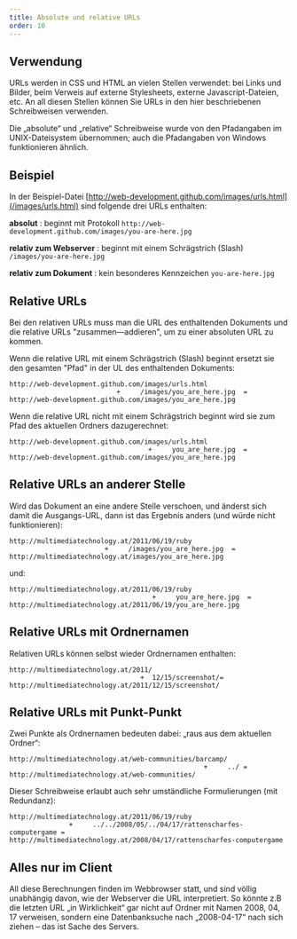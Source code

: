 ```yaml
---
title: Absolute und relative URLs
order: 10
---
```


## Verwendung

URLs werden in CSS und HTML an vielen Stellen verwendet: bei Links und Bilder, beim Verweis auf externe Stylesheets, externe Javascript-Dateien, etc.  An all diesen Stellen können Sie URLs in den hier beschriebenen Schreibweisen verwenden.

Die „absolute“ und „relative“ Schreibweise wurde von den Pfadangaben im UNIX-Dateisystem übernommen; auch die Pfadangaben von Windows funktionieren ähnlich.

## Beispiel

In der Beispiel-Datei
[http://web-development.github.com/images/urls.html](/images/urls.html) sind folgende drei URLs enthalten:

**absolut**
: beginnt mit Protokoll `http://web-development.github.com/images/you-are-here.jpg`

**relativ zum Webserver**
: beginnt mit einem Schrägstrich (Slash) `/images/you-are-here.jpg`

**relativ zum Dokument**
: kein besonderes Kennzeichen `you-are-here.jpg`

## Relative URLs

Bei den relativen URLs muss man die URL des enthaltenden Dokuments 
und die relative URLs "zusammen—addieren", um zu einer absoluten URL zu kommen.

Wenn die relative URL mit einem Schrägstrich (Slash) beginnt
ersetzt sie den gesamten "Pfad" in der UL des enthaltenden Dokuments:

    http://web-development.github.com/images/urls.html   
                               +     /images/you_are_here.jpg  = 
    http://web-development.github.com/images/you_are_here.jpg  

Wenn die relative URL nicht mit einem Schrägstrich beginnt
wird sie zum Pfad des aktuellen Ordners dazugerechnet:

    http://web-development.github.com/images/urls.html   
                                       +     you_are_here.jpg  = 
    http://web-development.github.com/images/you_are_here.jpg  

## Relative URLs an anderer Stelle

Wird das Dokument an eine andere Stelle verschoen, und änderst sich
damit die Ausgangs-URL, dann ist das Ergebnis anders (und würde nicht
funktionieren):

    http://multimediatechnology.at/2011/06/19/ruby
                            +     /images/you_are_here.jpg  = 
    http://multimediatechnology.at/images/you_are_here.jpg  

und:

    http://multimediatechnology.at/2011/06/19/ruby
                                        +     you_are_here.jpg  = 
    http://multimediatechnology.at/2011/06/19/you_are_here.jpg  

## Relative URLs mit Ordnernamen

Relativen URLs können selbst wieder Ordnernamen enthalten:

    http://multimediatechnology.at/2011/
                                     +  12/15/screenshot/= 
    http://multimediatechnology.at/2011/12/15/screenshot/

## Relative URLs mit Punkt-Punkt

Zwei Punkte als Ordnernamen bedeuten dabei: „raus aus dem aktuellen Ordner“:

    http://multimediatechnology.at/web-communities/barcamp/
                                                     +     ../ = 
    http://multimediatechnology.at/web-communities/

Dieser Schreibweise erlaubt auch sehr umständliche Formulierungen
(mit Redundanz):

    http://multimediatechnology.at/2011/06/19/ruby
                   +     ../../2008/05/../04/17/rattenscharfes-computergame = 
    http://multimediatechnology.at/2008/04/17/rattenscharfes-computergame

## Alles nur im Client 

All diese Berechnungen finden im Webbrowser statt, und sind völlig unabhängig davon, 
wie der Webserver die URL interpretiert. So könnte z.B die letzten URL 
„in Wirklichkeit“ gar nicht auf Ordner mit Namen 2008, 04, 17 verweisen, 
sondern eine Datenbanksuche nach „2008-04-17“ nach sich ziehen – das ist Sache des Servers.

